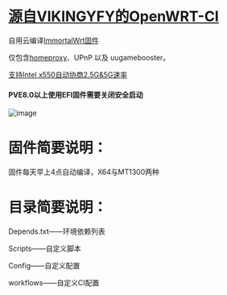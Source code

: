 # [源自VIKINGYFY的OpenWRT-CI](https://github.com/VIKINGYFY/OpenWRT-CI)
自用云编译[ImmortalWrt固件](https://github.com/immortalwrt/immortalwrt)

仅包含[homeproxy](https://github.com/immortalwrt/homeproxy)、UPnP 以及 uugamebooster。

[支持Intel x550自动协商2.5G&5G速率](https://github.com/shenlijun/openwrt-x550-nbase-t)

#### PVE8.0以上使用EFI固件需要关闭安全启动

![image](https://github.com/shenlijun/OpenWRT-CI/blob/main/PVE.png)

# 固件简要说明：

固件每天早上4点自动编译，X64与MT1300两种

# 目录简要说明：

Depends.txt——环境依赖列表

Scripts——自定义脚本

Config——自定义配置

workflows——自定义CI配置
